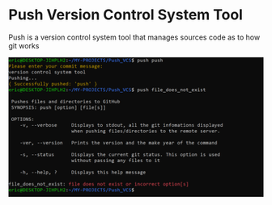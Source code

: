 # Push Version Control System Tool
Push is a version control system tool that manages sources code as to how git works

![Screenshot showing files pushed using the push command](doc/terminal.png)
